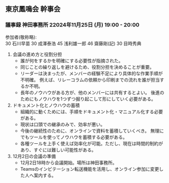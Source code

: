 ## 東京鳳鳴会 幹事会
### 議事録 神田事務所 22024年11月25日 (月) 19:00 - 20:00

参加者(敬称略): <br />
30 石川早苗  30 成澤泰浩 45 浅利雄一郎 46 齋藤剛(記) 30 目時秀典

1. 会議の進め方と役割分担
    - 誰が何をするかを明確にする必要性が指摘された。
    - 同じことの繰り返しを避けるため、役割分担を決めることが重要。
    - リーダーは決まったが、メンバーの経験不足により具体的な作業手順が不明確。
      例えば、リレーコラムの依頼から印刷までの流れを誰が担当するか不明。
    - 長年のノウハウがある方が、他のメンバーには共有するとよい。
      後進のためにもノウハウを1つずつ掘り起こして形にしていく必要がある。
1. ドキュメント化とノウハウの蓄積
    - 組織的に動くためには、手順をドキュメント化・マニュアル化する必要がある。
    - 現状は口頭での継承のみで、効率が悪い。
    - 今後の継続性のために、オンラインで資料を蓄積していくべき。
      無理にでもツールを使ってノウハウを蓄積する必要がある。
    - 各種ツールを上手く使えば効率化が可能。ただし、現在は時間的制約があり、すぐには難しい可能性がある。
1. 12月2日の会議の準備
    - 12月2日18時から会議開始。場所は神田事務所。
    - Teamsのインビテーション転送機能を活用し、オンライン参加に変更した人へ案内する。
